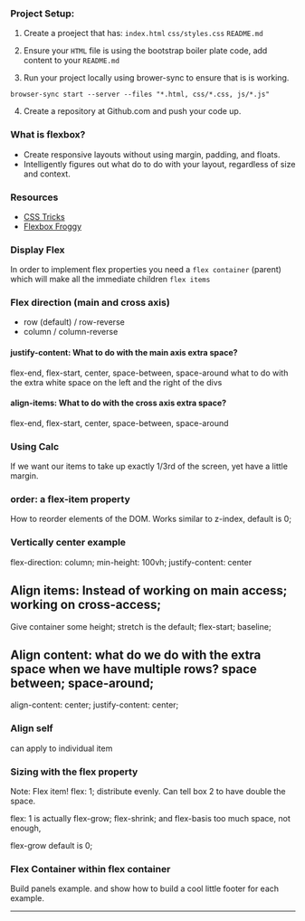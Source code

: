 
### Project Setup:

1) Create a proeject that has:
  `index.html`
  `css/styles.css`
  `README.md`

2) Ensure your `HTML` file is using the bootstrap boiler plate code, add content to your `README.md`

3) Run your project locally using brower-sync to ensure that is is working.

`browser-sync start --server --files "*.html, css/*.css, js/*.js"`

4) Create a repository at Github.com and push your code up.

### What is flexbox?
 - Create responsive layouts without using margin, padding, and floats.
 - Intelligently figures out what do to do with your layout, regardless of size and context.

### Resources
- [CSS Tricks](https://css-tricks.com/snippets/css/a-guide-to-flexbox/)
- [Flexbox Froggy](http://flexboxfroggy.com/)

### Display Flex
In order to implement flex properties you need a `flex container` (parent) which will make all the immediate children `flex items`


### Flex direction (main and cross axis)
  - row (default) / row-reverse
  - column / column-reverse


#### justify-content: What to do with the main axis extra space?
flex-end, flex-start, center, space-between, space-around
what to do with the extra white space on the left and the right of the divs


#### align-items: What to do with the cross axis extra space?
flex-end, flex-start, center, space-between, space-around







### Using Calc
If we want our items to take up exactly 1/3rd of the screen, yet have a little margin.


### order: a flex-item property
How to reorder elements of the DOM. Works similar to z-index, default is 0;


### Vertically center example
flex-direction: column;
min-height: 100vh;
justify-content: center

## Align items: Instead of working on main access; working on cross-access;
Give container some height; stretch is the default; flex-start; baseline;

## Align content: what do we do with the extra space when we have multiple rows? space between; space-around;
align-content: center;
justify-content: center;

### Align self
can apply to individual item

### Sizing with the flex property
Note: Flex item!
flex: 1; distribute evenly.
Can tell box 2 to have double the space.

flex: 1 is actually flex-grow; flex-shrink; and flex-basis
too much space, not enough,

flex-grow default is 0;

### Flex Container within flex container
Build panels example. and show how to build a cool little footer for each example.

----

